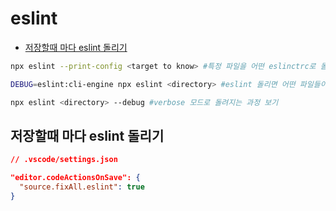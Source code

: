 # eslint

<!-- START doctoc generated TOC please keep comment here to allow auto update -->
<!-- DON'T EDIT THIS SECTION, INSTEAD RE-RUN doctoc TO UPDATE -->

- [저장할때 마다 eslint 돌리기](#%EC%A0%80%EC%9E%A5%ED%95%A0%EB%95%8C-%EB%A7%88%EB%8B%A4-eslint-%EB%8F%8C%EB%A6%AC%EA%B8%B0)

<!-- END doctoc generated TOC please keep comment here to allow auto update -->

```bash
npx eslint --print-config <target to know> #특정 파일을 어떤 eslinctrc로 돌리고 있는지 알아내기

DEBUG=eslint:cli-engine npx eslint <directory> #eslint 돌리면 어떤 파일들이 돌려지고 있는지 알기

npx eslint <directory> --debug #verbose 모드로 돌려지는 과정 보기
```

## 저장할때 마다 eslint 돌리기

```json
// .vscode/settings.json

"editor.codeActionsOnSave": {
  "source.fixAll.eslint": true
}
```
